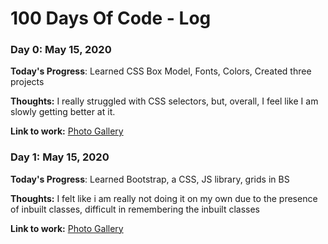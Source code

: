 # 100 Days Of Code - Log

### Day 0: May 15, 2020 

**Today's Progress**: Learned CSS Box Model, Fonts, Colors, Created three projects

**Thoughts:** I really struggled with CSS selectors, but, overall, I feel like I am slowly getting better at it.

**Link to work:** [Photo Gallery](https://geekaara.github.io/100-Days-Of-Code//CSS%20Projects/gallary.html)

### Day 1: May 15, 2020 

**Today's Progress**: Learned Bootstrap, a CSS, JS library, grids in BS

**Thoughts:** I felt like i am really not doing it on my own due to the presence of inbuilt classes, difficult in remembering the inbuilt classes

**Link to work:** [Photo Gallery](https://geekaara.github.io/100-Days-Of-Code/BootstrapProjects/bs_gallary.html)

